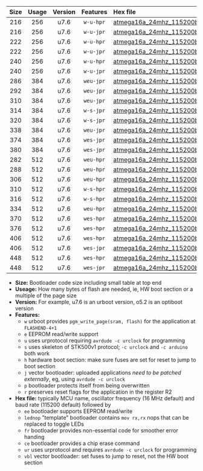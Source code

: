 |Size|Usage|Version|Features|Hex file|
|:-:|:-:|:-:|:-:|:--|
|216|256|u7.6|`w-u-hpr`|[atmega16a_24mhz_115200bps_ur.hex](https://raw.githubusercontent.com/stefanrueger/urboot/main/atmega16a_24mhz_115200bps_ur.hex)|
|216|256|u7.6|`w-u-jpr`|[atmega16a_24mhz_115200bps_ur_vbl.hex](https://raw.githubusercontent.com/stefanrueger/urboot/main/atmega16a_24mhz_115200bps_ur_vbl.hex)|
|222|256|u7.6|`w-u-hpr`|[atmega16a_24mhz_115200bps_lednop_ur.hex](https://raw.githubusercontent.com/stefanrueger/urboot/main/atmega16a_24mhz_115200bps_lednop_ur.hex)|
|222|256|u7.6|`w-u-jpr`|[atmega16a_24mhz_115200bps_lednop_ur_vbl.hex](https://raw.githubusercontent.com/stefanrueger/urboot/main/atmega16a_24mhz_115200bps_lednop_ur_vbl.hex)|
|240|256|u7.6|`w-u-hpr`|[atmega16a_24mhz_115200bps_lednop_fr_ur.hex](https://raw.githubusercontent.com/stefanrueger/urboot/main/atmega16a_24mhz_115200bps_lednop_fr_ur.hex)|
|240|256|u7.6|`w-u-jpr`|[atmega16a_24mhz_115200bps_lednop_fr_ur_vbl.hex](https://raw.githubusercontent.com/stefanrueger/urboot/main/atmega16a_24mhz_115200bps_lednop_fr_ur_vbl.hex)|
|286|384|u7.6|`weu-jpr`|[atmega16a_24mhz_115200bps_ee_ur_vbl.hex](https://raw.githubusercontent.com/stefanrueger/urboot/main/atmega16a_24mhz_115200bps_ee_ur_vbl.hex)|
|292|384|u7.6|`weu-jpr`|[atmega16a_24mhz_115200bps_ee_lednop_ur_vbl.hex](https://raw.githubusercontent.com/stefanrueger/urboot/main/atmega16a_24mhz_115200bps_ee_lednop_ur_vbl.hex)|
|310|384|u7.6|`weu-jpr`|[atmega16a_24mhz_115200bps_ee_lednop_fr_ur_vbl.hex](https://raw.githubusercontent.com/stefanrueger/urboot/main/atmega16a_24mhz_115200bps_ee_lednop_fr_ur_vbl.hex)|
|314|384|u7.6|`w-s-jpr`|[atmega16a_24mhz_115200bps_vbl.hex](https://raw.githubusercontent.com/stefanrueger/urboot/main/atmega16a_24mhz_115200bps_vbl.hex)|
|320|384|u7.6|`w-s-jpr`|[atmega16a_24mhz_115200bps_lednop_vbl.hex](https://raw.githubusercontent.com/stefanrueger/urboot/main/atmega16a_24mhz_115200bps_lednop_vbl.hex)|
|338|384|u7.6|`weu-jpr`|[atmega16a_24mhz_115200bps_ee_lednop_fr_ce_ur_vbl.hex](https://raw.githubusercontent.com/stefanrueger/urboot/main/atmega16a_24mhz_115200bps_ee_lednop_fr_ce_ur_vbl.hex)|
|374|384|u7.6|`wes-jpr`|[atmega16a_24mhz_115200bps_ee_vbl.hex](https://raw.githubusercontent.com/stefanrueger/urboot/main/atmega16a_24mhz_115200bps_ee_vbl.hex)|
|380|384|u7.6|`wes-jpr`|[atmega16a_24mhz_115200bps_ee_lednop_vbl.hex](https://raw.githubusercontent.com/stefanrueger/urboot/main/atmega16a_24mhz_115200bps_ee_lednop_vbl.hex)|
|282|512|u7.6|`weu-hpr`|[atmega16a_24mhz_115200bps_ee_ur.hex](https://raw.githubusercontent.com/stefanrueger/urboot/main/atmega16a_24mhz_115200bps_ee_ur.hex)|
|288|512|u7.6|`weu-hpr`|[atmega16a_24mhz_115200bps_ee_lednop_ur.hex](https://raw.githubusercontent.com/stefanrueger/urboot/main/atmega16a_24mhz_115200bps_ee_lednop_ur.hex)|
|306|512|u7.6|`weu-hpr`|[atmega16a_24mhz_115200bps_ee_lednop_fr_ur.hex](https://raw.githubusercontent.com/stefanrueger/urboot/main/atmega16a_24mhz_115200bps_ee_lednop_fr_ur.hex)|
|310|512|u7.6|`w-s-hpr`|[atmega16a_24mhz_115200bps.hex](https://raw.githubusercontent.com/stefanrueger/urboot/main/atmega16a_24mhz_115200bps.hex)|
|316|512|u7.6|`w-s-hpr`|[atmega16a_24mhz_115200bps_lednop.hex](https://raw.githubusercontent.com/stefanrueger/urboot/main/atmega16a_24mhz_115200bps_lednop.hex)|
|334|512|u7.6|`weu-hpr`|[atmega16a_24mhz_115200bps_ee_lednop_fr_ce_ur.hex](https://raw.githubusercontent.com/stefanrueger/urboot/main/atmega16a_24mhz_115200bps_ee_lednop_fr_ce_ur.hex)|
|370|512|u7.6|`wes-hpr`|[atmega16a_24mhz_115200bps_ee.hex](https://raw.githubusercontent.com/stefanrueger/urboot/main/atmega16a_24mhz_115200bps_ee.hex)|
|376|512|u7.6|`wes-hpr`|[atmega16a_24mhz_115200bps_ee_lednop.hex](https://raw.githubusercontent.com/stefanrueger/urboot/main/atmega16a_24mhz_115200bps_ee_lednop.hex)|
|406|512|u7.6|`wes-hpr`|[atmega16a_24mhz_115200bps_ee_lednop_fr.hex](https://raw.githubusercontent.com/stefanrueger/urboot/main/atmega16a_24mhz_115200bps_ee_lednop_fr.hex)|
|406|512|u7.6|`wes-jpr`|[atmega16a_24mhz_115200bps_ee_lednop_fr_vbl.hex](https://raw.githubusercontent.com/stefanrueger/urboot/main/atmega16a_24mhz_115200bps_ee_lednop_fr_vbl.hex)|
|448|512|u7.6|`wes-hpr`|[atmega16a_24mhz_115200bps_ee_lednop_fr_ce.hex](https://raw.githubusercontent.com/stefanrueger/urboot/main/atmega16a_24mhz_115200bps_ee_lednop_fr_ce.hex)|
|448|512|u7.6|`wes-jpr`|[atmega16a_24mhz_115200bps_ee_lednop_fr_ce_vbl.hex](https://raw.githubusercontent.com/stefanrueger/urboot/main/atmega16a_24mhz_115200bps_ee_lednop_fr_ce_vbl.hex)|

- **Size:** Bootloader code size including small table at top end
- **Useage:** How many bytes of flash are needed, ie, HW boot section or a multiple of the page size
- **Version:** For example, u7.6 is an urboot version, o5.2 is an optiboot version
- **Features:**
  + `w` urboot provides `pgm_write_page(sram, flash)` for the application at `FLASHEND-4+1`
  + `e` EEPROM read/write support
  + `u` uses urprotocol requiring `avrdude -c urclock` for programming
  + `s` uses skeleton of STK500v1 protocol; `-c urclock` and `-c arduino` both work
  + `h` hardware boot section: make sure fuses are set for reset to jump to boot section
  + `j` vector bootloader: uploaded applications *need to be patched externally*, eg, using `avrdude -c urclock`
  + `p` bootloader protects itself from being overwritten
  + `r` preserves reset flags for the application in the register R2
- **Hex file:** typically MCU name, oscillator frequency (16 MHz default) and baud rate (115200 default) followed by
  + `ee` bootloader supports EEPROM read/write
  + `lednop` "template" bootloader contains `mov rx,rx` nops that can be replaced to toggle LEDs
  + `fr` bootloader provides non-essential code for smoother error handing
  + `ce` bootloader provides a chip erase command
  + `ur` uses urprotocol and requires `avrdude -c urclock` for programming
  + `vbl` vector bootloader: set fuses to jump to reset, not the HW boot section
